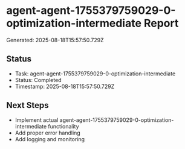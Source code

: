 # agent-agent-1755379759029-0-optimization-intermediate Report

Generated: 2025-08-18T15:57:50.729Z

## Status
- Task: agent-agent-1755379759029-0-optimization-intermediate
- Status: Completed
- Timestamp: 2025-08-18T15:57:50.729Z

## Next Steps
- Implement actual agent-agent-1755379759029-0-optimization-intermediate functionality
- Add proper error handling
- Add logging and monitoring
